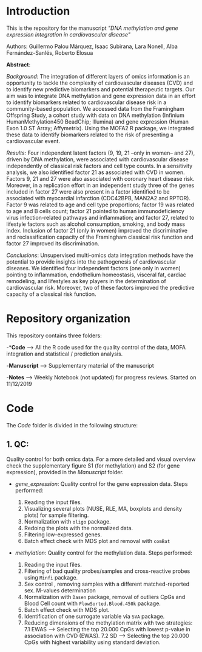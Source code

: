 # Introduction
This is the repository for the manuscript *"DNA methylation and gene expression integration in cardiovascular disease"*

Authors: Guillermo Palou Márquez, Isaac Subirana, Lara Nonell, Alba Fernández-Sanlés, Roberto Elosua

**Abstract**:

*Background:* The integration of different layers of omics information is an opportunity to tackle the complexity of cardiovascular diseases (CVD) and to identify new predictive biomarkers and potential therapeutic targets. Our aim was to integrate DNA methylation and gene expression data in an effort to identify biomarkers related to cardiovascular disease risk in a community-based population. We accessed data from the Framingham Offspring Study, a cohort study with data on DNA methylation (Infinium HumanMethylation450 BeadChip; Illumina) and gene expression (Human Exon 1.0 ST Array; Affymetrix). Using the MOFA2 R package, we integrated
these data to identify biomarkers related to the risk of presenting a cardiovascular event.

*Results:* Four independent latent factors (9, 19, 21 –only in women– and 27), driven by DNA methylation, were associated with cardiovascular disease independently of classical risk factors and cell type counts. In a sensitivity analysis, we also identified factor 21 as associated with CVD in women. Factors 9, 21 and 27 were also associated with coronary heart disease risk. Moreover, in a replication effort in an independent study three of the genes included in factor 27 were also present in a factor identified to be associated with myocardial infarction (CDC42BPB, MAN2A2 and RPTOR). Factor 9 was related to age and cell type proportions; factor 19 was related to age and B cells count; factor 21 pointed to human immunodeficiency virus infection-related pathways and inflammation; and factor 27, related to lifestyle factors such as alcohol consumption, smoking, and body mass index. Inclusion of factor 21 (only in women) improved the discriminative and reclassification capacity of the Framingham classical risk function and factor 27 improved its discrimination.

*Conclusions*: Unsupervised multi-omics data integration methods have the potential to provide insights into the pathogenesis of cardiovascular diseases. We identified four independent factors (one only in women) pointing to inflammation, endothelium homeostasis, visceral fat, cardiac remodeling, and lifestyles as key players in the determination of cardiovascular risk. Moreover, two of these factors improved the predictive capacity of a classical risk function.

# Repository organization

This repository contains three folders:

-***Code** --> All the R code used for the quality control of the data, MOFA integration and statistical / prediction analysis.

-**Manuscript** --> Supplementary material of the manuscript

-**Notes** --> Weekly Notebook (not updated) for progress reviews. Started on 11/12/2019

# Code 

The _Code_ folder is divided in the following structure:

## 1. QC:

Quality control for both omics data. For a more detailed and visual overview check the supplementary figure S1 (for methylation) and S2 (for gene expression), provided in the *Manuscript* folder.

-   _gene_expression_: Quality control for the gene expression data. Steps performed: 

    1. Reading the input files.
    2. Visualizing several plots (NUSE, RLE, MA, boxplots and density plots) for sample filtering.
    3. Normalization with `oligo` package.
    4. Redoing the plots with the normalized data.
    5. Filtering low-expressed genes.
    6. Batch effect check with MDS plot and removal with `comBat`

-   _methylation_: Quality control for the methylation data. Steps performed: 

    1. Reading the input files.
    2. Filtering of bad quality probes/samples and cross-reactive probes using `Minfi` package.
    3. Sex control , removing samples with a different matched-reported sex. M-values determination
    4. Normalization with `Dasen` package, removal of outliers CpGs and Blood Cell count with `FlowSorted.Blood.450k` package.
    5. Batch effect check with MDS plot.
    6. Identification of one surrogate variable via `SVA` package.
    7. Reducing dimensions of the methylation matrix with two strategies:
        7.1 EWAS --> Selecting the top 20.000 CpGs with lowest p-value in association with CVD (EWAS).
        7.2 SD --> Selecting the top 20.000 CpGs with highest variability using standard deviation.
    
    

